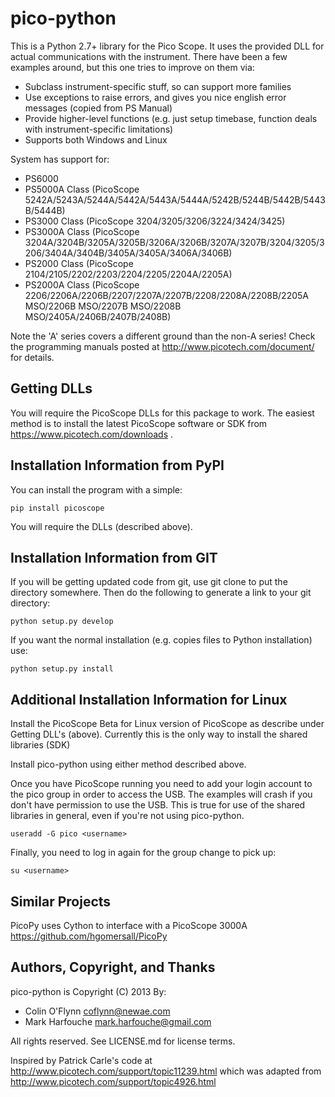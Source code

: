 pico-python
===========
This is a Python 2.7+ library for the Pico Scope. It uses the provided DLL
for actual communications with the instrument. There have been a few examples
around, but this one tries to improve on them via:
  * Subclass instrument-specific stuff, so can support more families
  * Use exceptions to raise errors, and gives you nice english error messages (copied from PS Manual)
  * Provide higher-level functions (e.g. just setup timebase, function deals with instrument-specific limitations)
  * Supports both Windows and Linux

System has support for:
 * PS6000
 * PS5000A Class (PicoScope 5242A/5243A/5244A/5442A/5443A/5444A/5242B/5244B/5442B/5443B/5444B)
 * PS3000 Class (PicoScope 3204/3205/3206/3224/3424/3425)
 * PS3000A Class (PicoScope 3204A/3204B/3205A/3205B/3206A/3206B/3207A/3207B/3204/3205/3206/3404A/3404B/3405A/3405A/3406A/3406B)
 * PS2000 Class (PicoScope 2104/2105/2202/2203/2204/2205/2204A/2205A)
 * PS2000A Class (PicoScope 2206/2206A/2206B/2207/2207A/2207B/2208/2208A/2208B/2205A MSO/2206B MSO/2207B MSO/2208B MSO/2405A/2406B/2407B/2408B)

Note the 'A' series covers a different ground than the non-A series! Check the programming manuals posted at http://www.picotech.com/document/ for details.

Getting DLLs
------------

You will require the PicoScope DLLs for this package to work. The easiest method is to install the latest PicoScope software
or SDK from https://www.picotech.com/downloads .

Installation Information from PyPI
----------------------------------

You can install the program with a simple:
```
pip install picoscope
```

You will require the DLLs (described above).



Installation Information from GIT
---------------------------------
If you will be getting updated code from git, use git clone to put the directory
somewhere. Then do the following to generate a link to your git directory:
```
python setup.py develop
```

If you want the normal installation (e.g. copies files to Python installation) use:
```
python setup.py install
```

Additional Installation Information for Linux
---------------------------------------------
Install the PicoScope Beta for Linux version of PicoScope as describe under Getting DLL's (above).  Currently this is the only way to install the shared libraries (SDK)

Install pico-python using either method described above.

Once you have PicoScope running you need to add your login account to the pico group in order to access the USB.  The examples will crash if you don't have permission to use the USB.  This is true for use of the shared libraries in general, even if you're not using pico-python.

```
useradd -G pico <username>
```

Finally, you need to log in again for the group change to pick up:

```
su <username>
```


Similar Projects
------------------------------
PicoPy uses Cython to interface with a PicoScope 3000A
https://github.com/hgomersall/PicoPy


Authors, Copyright, and Thanks
------------------------------
pico-python is Copyright (C) 2013 By:
 * Colin O'Flynn <coflynn@newae.com>
 * Mark Harfouche <mark.harfouche@gmail.com>
 
 All rights reserved.
See LICENSE.md for license terms.

Inspired by Patrick Carle's code at http://www.picotech.com/support/topic11239.html
which was adapted from http://www.picotech.com/support/topic4926.html
